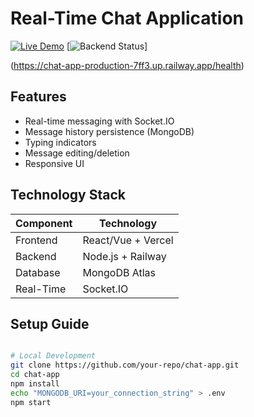 # Real-Time Chat Application

[![Live Demo](https://img.shields.io/badge/demo-live-brightgreen)](https://chat-app-production-7ff3.up.railway.app)
[![Backend Status](https://img.shields.io/endpoint?url=https://chat-app-production-7ff3.up.railway.app/health)]

(https://chat-app-production-7ff3.up.railway.app/health)

## Features
- Real-time messaging with Socket.IO
- Message history persistence (MongoDB)
- Typing indicators
- Message editing/deletion
- Responsive UI

## Technology Stack

| Component      | Technology               |
|----------------|--------------------------|
| Frontend       | React/Vue + Vercel       |
| Backend        | Node.js + Railway        |
| Database       | MongoDB Atlas            |
| Real-Time      | Socket.IO                |

## Setup Guide
```bash

# Local Development
git clone https://github.com/your-repo/chat-app.git
cd chat-app
npm install
echo "MONGODB_URI=your_connection_string" > .env
npm start
